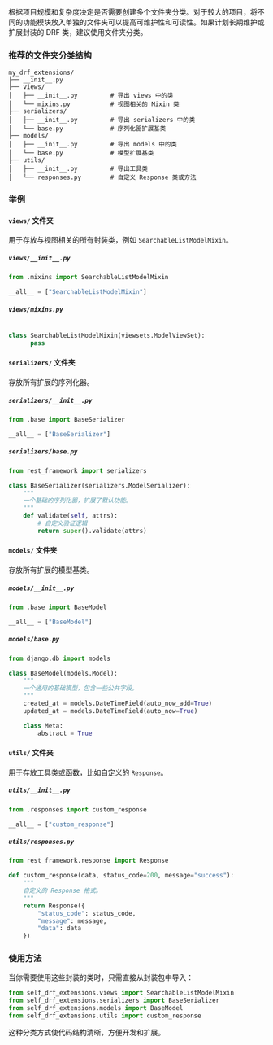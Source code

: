 根据项目规模和复杂度决定是否需要创建多个文件夹分类。对于较大的项目，将不同的功能模块放入单独的文件夹可以提高可维护性和可读性。如果计划长期维护或扩展封装的 DRF 类，建议使用文件夹分类。

### 推荐的文件夹分类结构

```plaintext
my_drf_extensions/
├── __init__.py
├── views/
│   ├── __init__.py         # 导出 views 中的类
│   └── mixins.py           # 视图相关的 Mixin 类
├── serializers/
│   ├── __init__.py         # 导出 serializers 中的类
│   └── base.py             # 序列化器扩展基类
├── models/
│   ├── __init__.py         # 导出 models 中的类
│   └── base.py             # 模型扩展基类
├── utils/
│   ├── __init__.py         # 导出工具类
│   └── responses.py        # 自定义 Response 类或方法
```

### 举例

#### `views/` 文件夹

用于存放与视图相关的所有封装类，例如 `SearchableListModelMixin`。

##### `views/__init__.py`

```python
from .mixins import SearchableListModelMixin

__all__ = ["SearchableListModelMixin"]
```

##### `views/mixins.py`

```python

class SearchableListModelMixin(viewsets.ModelViewSet):
      pass
```

#### `serializers/` 文件夹

存放所有扩展的序列化器。

##### `serializers/__init__.py`

```python
from .base import BaseSerializer

__all__ = ["BaseSerializer"]
```

##### `serializers/base.py`

```python
from rest_framework import serializers

class BaseSerializer(serializers.ModelSerializer):
    """
    一个基础的序列化器，扩展了默认功能。
    """
    def validate(self, attrs):
        # 自定义验证逻辑
        return super().validate(attrs)
```

#### `models/` 文件夹

存放所有扩展的模型基类。

##### `models/__init__.py`

```python
from .base import BaseModel

__all__ = ["BaseModel"]
```

##### `models/base.py`

```python
from django.db import models

class BaseModel(models.Model):
    """
    一个通用的基础模型，包含一些公共字段。
    """
    created_at = models.DateTimeField(auto_now_add=True)
    updated_at = models.DateTimeField(auto_now=True)

    class Meta:
        abstract = True
```

#### `utils/` 文件夹

用于存放工具类或函数，比如自定义的 `Response`。

##### `utils/__init__.py`

```python
from .responses import custom_response

__all__ = ["custom_response"]
```

##### `utils/responses.py`

```python
from rest_framework.response import Response

def custom_response(data, status_code=200, message="success"):
    """
    自定义的 Response 格式。
    """
    return Response({
        "status_code": status_code,
        "message": message,
        "data": data
    })
```

### 使用方法

当你需要使用这些封装的类时，只需直接从封装包中导入：

```python
from self_drf_extensions.views import SearchableListModelMixin
from self_drf_extensions.serializers import BaseSerializer
from self_drf_extensions.models import BaseModel
from self_drf_extensions.utils import custom_response
```

这种分类方式使代码结构清晰，方便开发和扩展。